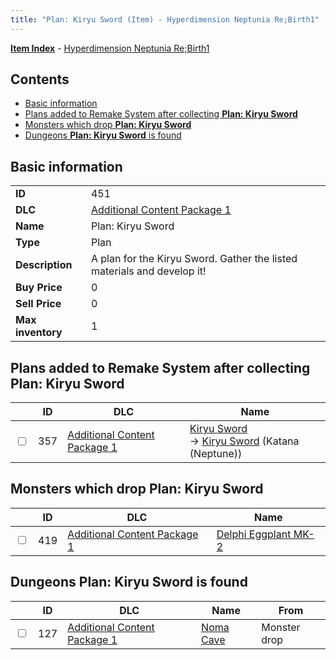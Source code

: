 ```yaml
---
title: "Plan: Kiryu Sword (Item) - Hyperdimension Neptunia Re;Birth1"
---
```


[**Item Index**](/neptunia/rb1/item/index.html) - [Hyperdimension Neptunia Re;Birth1](/neptunia/rb1)

## Contents

- [Basic information](#basic-information)
- [Plans added to Remake System after collecting **Plan: Kiryu Sword**](#plans-added-to-remake-system-after-collecting-plan-kiryu-sword)
- [Monsters which drop **Plan: Kiryu Sword**](#monsters-which-drop-plan-kiryu-sword)
- [Dungeons **Plan: Kiryu Sword** is found](#dungeons-plan-kiryu-sword-is-found)

## Basic information

|   |   |
| -- | -- |
| **ID** | 451 |
| **DLC** | [Additional Content Package 1](/neptunia/rb1/dlc/10-pack1.html) |
| **Name** | Plan: Kiryu Sword |
| **Type** | Plan |
| **Description** | A plan for the Kiryu Sword. Gather the listed materials and develop it! |
| **Buy Price** | 0 |
| **Sell Price** | 0 |
| **Max inventory** | 1 |


## Plans added to Remake System after collecting **Plan: Kiryu Sword**

|    | ID | DLC | Name |
| -- | -- | --- | ---- |
| <input type="checkbox" id="rb1-remake-10-357" class="trackbox" /> | 357 | [Additional Content Package 1](/neptunia/rb1/dlc/10-pack1.html) | [Kiryu Sword](/neptunia/rb1/remake/10-357-kiryu-sword.html)<br /> → [Kiryu Sword](/neptunia/rb1/item/10-2026-kiryu-sword.html) (Katana (Neptune)) |


## Monsters which drop **Plan: Kiryu Sword**

|    | ID | DLC | Name |
| -- | -- | --- | ---- |
| <input type="checkbox" id="rb1-monster-10-419" class="trackbox" /> | 419 | [Additional Content Package 1](/neptunia/rb1/dlc/10-pack1.html) | [Delphi Eggplant MK-2](/neptunia/rb1/monster/10-419-delphi-eggplant-mk-2.html) |


## Dungeons **Plan: Kiryu Sword** is found

|    | ID | DLC | Name | From |
| -- | -- | --- | ---- | ---- |
| <input type="checkbox" id="rb1-dungeon-10-127" class="trackbox" /> | 127 | [Additional Content Package 1](/neptunia/rb1/dlc/10-pack1.html) | [Noma Cave](/neptunia/rb1/dungeon/10-127-noma-cave.html) | Monster drop |

